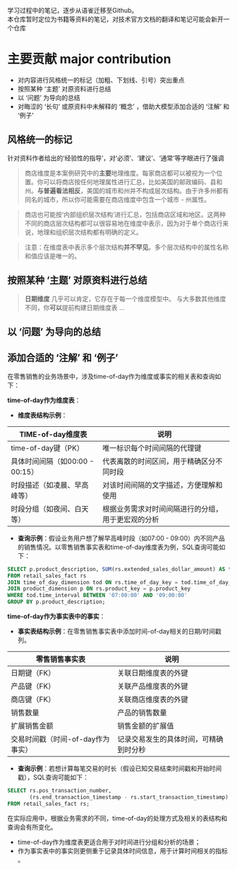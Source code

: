 学习过程中的笔记，逐步从语雀迁移至Github。<br/>
本仓库暂时定位为书籍等资料的笔记，对技术官方文档的翻译和笔记可能会新开一个仓库
 
 # 主要贡献 major contribution
 - 对内容进行风格统一的标记（加粗、下划线、引号）突出重点
 - 按照某种 ‘主题’ 对原资料进行总结
 - 以 ‘问题’ 为导向的总结
 - 对晦涩的 ‘长句’ 或原资料中未解释的 ‘概念’ ，借助大模型添加合适的 ‘注解’ 和 ‘例子’

## 风格统一的标记
针对资料作者给出的‘经验性的指导’，对‘必须’、‘建议’、‘通常’等字眼进行了强调

> 商店维度是本案例研究中的**主要**地理维度。每家商店都可以被视为一个位置。你可以将商店按任何地理属性进行汇总，比如美国的邮政编码、县和州。**与普遍看法相反**，美国的城市和州并不构成层次结构。由于许多州都有同名的城市，所以你可能需要在商店维度中包含一个城市 - 州属性。

> 商店也可能按‘内部组织层次结构’进行汇总，包括商店区域和地区。这两种不同的商店层次结构都可以很容易地在维度中表示，因为对于单个商店行来说，地理和组织层次结构都有明确的定义。

> 注意：在维度表中表示多个层次结构**并不罕见**。多个层次结构中的属性名称和值应该是唯一的。


## 按照某种 ‘主题’ 对原资料进行总结
> **日期维度**
几乎可以肯定，它存在于每一个维度模型中。
与大多数其他维度不同，你**可以**提前构建日期维度表
...


## 以 ‘问题’ 为导向的总结



## 添加合适的 ‘注解’ 和 ‘例子’

[^3.3.1-4]: 举例

在零售销售的业务场景中，涉及time-of-day作为维度或事实的相关表和查询如下：

**time-of-day作为维度表**：

- **维度表结构示例**：

| TIME-of-day维度表               | 说明                                               |
| ------------------------------- | -------------------------------------------------- |
| time-of-day键（PK）             | 唯一标识每个时间间隔的代理键                       |
| 具体时间间隔（如00:00 - 00:15） | 代表离散的时间区间，用于精确区分不同时段           |
| 时段描述（如凌晨、早高峰等）    | 对该时间间隔的文字描述，方便理解和使用             |
| 时段分组（如夜间、白天等）      | 根据业务需求对时间间隔进行的分组，用于更宏观的分析 |

   - **查询示例**：假设业务用户想了解早高峰时段（如07:00 - 09:00）内不同产品的销售情况。以零售销售事实表和time-of-day维度表为例，SQL查询可能如下：

```sql
SELECT p.product_description, SUM(rs.extended_sales_dollar_amount) AS total_sales
FROM retail_sales_fact rs
JOIN time_of_day_dimension tod ON rs.time_of_day_key = tod.time_of_day_key
JOIN product_dimension p ON rs.product_key = p.product_key
WHERE tod.time_interval BETWEEN '07:00:00' AND '09:00:00'
GROUP BY p.product_description;
```

**time-of-day作为事实表中的事实**：

- **事实表结构示例**：在零售销售事实表中添加时间-of-day相关的日期/时间戳列。

| 零售销售事实表                    | 说明                                   |
| --------------------------------- | -------------------------------------- |
| 日期键（FK）                      | 关联日期维度表的外键                   |
| 产品键（FK）                      | 关联产品维度表的外键                   |
| 商店键（FK）                      | 关联商店维度表的外键                   |
| 销售数量                          | 产品的销售数量                         |
| 扩展销售金额                      | 销售金额的扩展值                       |
| 交易时间戳（时间-of-day作为事实） | 记录交易发生的具体时间，可精确到时分秒 |

   - **查询示例**：若想计算每笔交易的时长（假设已知交易结束时间戳和开始时间戳），SQL查询可能如下：

```sql
SELECT rs.pos_transaction_number,
       (rs.end_transaction_timestamp - rs.start_transaction_timestamp) AS transaction_duration
FROM retail_sales_fact rs;
```

在实际应用中，根据业务需求的不同，time-of-day的处理方式及相关的表结构和查询会有所变化。

- time-of-day作为维度表更适合用于对时间进行分组和分析的场景；
- 作为事实表中的事实则更侧重于记录具体时间信息，用于计算时间相关的指标 。 

